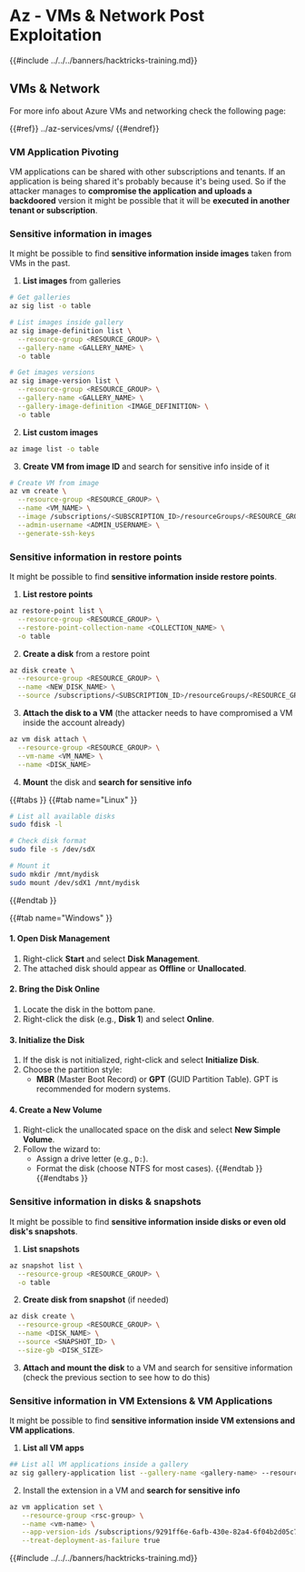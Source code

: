 # Az - VMs & Network Post Exploitation

{{#include ../../../banners/hacktricks-training.md}}

## VMs & Network

For more info about Azure VMs and networking check the following page:

{{#ref}}
../az-services/vms/
{{#endref}}

### VM Application Pivoting

VM applications can be shared with other subscriptions and tenants. If an application is being shared it's probably because it's being used. So if the attacker manages to **compromise the application and uploads a backdoored** version it might be possible that it will be **executed in another tenant or subscription**.

### Sensitive information in images

It might be possible to find **sensitive information inside images** taken from VMs in the past.

1. **List images** from galleries

```bash
# Get galleries
az sig list -o table

# List images inside gallery
az sig image-definition list \
  --resource-group <RESOURCE_GROUP> \
  --gallery-name <GALLERY_NAME> \
  -o table

# Get images versions
az sig image-version list \
  --resource-group <RESOURCE_GROUP> \
  --gallery-name <GALLERY_NAME> \
  --gallery-image-definition <IMAGE_DEFINITION> \
  -o table
```

2. **List custom images**

```bash
az image list -o table
```

3. **Create VM from image ID** and search for sensitive info inside of it

```bash
# Create VM from image
az vm create \
  --resource-group <RESOURCE_GROUP> \
  --name <VM_NAME> \
  --image /subscriptions/<SUBSCRIPTION_ID>/resourceGroups/<RESOURCE_GROUP>/providers/Microsoft.Compute/galleries/<GALLERY_NAME>/images/<IMAGE_DEFINITION>/versions/<IMAGE_VERSION> \
  --admin-username <ADMIN_USERNAME> \
  --generate-ssh-keys
```

### Sensitive information in restore points

It might be possible to find **sensitive information inside restore points**.

1. **List restore points**

```bash
az restore-point list \
  --resource-group <RESOURCE_GROUP> \
  --restore-point-collection-name <COLLECTION_NAME> \
  -o table
```

2. **Create a disk** from a restore point

```bash
az disk create \
  --resource-group <RESOURCE_GROUP> \
  --name <NEW_DISK_NAME> \
  --source /subscriptions/<SUBSCRIPTION_ID>/resourceGroups/<RESOURCE_GROUP>/providers/Microsoft.Compute/restorePointCollections/<COLLECTION_NAME>/restorePoints/<RESTORE_POINT_NAME>
```

3. **Attach the disk to a VM** (the attacker needs to have compromised a VM inside the account already)

```bash
az vm disk attach \
  --resource-group <RESOURCE_GROUP> \
  --vm-name <VM_NAME> \
  --name <DISK_NAME>
```

4. **Mount** the disk and **search for sensitive info**

{{#tabs }}
{{#tab name="Linux" }}

```bash
# List all available disks
sudo fdisk -l

# Check disk format
sudo file -s /dev/sdX

# Mount it
sudo mkdir /mnt/mydisk
sudo mount /dev/sdX1 /mnt/mydisk
```

{{#endtab }}

{{#tab name="Windows" }}

#### **1. Open Disk Management**

1. Right-click **Start** and select **Disk Management**.
2. The attached disk should appear as **Offline** or **Unallocated**.

#### **2. Bring the Disk Online**

1. Locate the disk in the bottom pane.
2. Right-click the disk (e.g., **Disk 1**) and select **Online**.

#### **3. Initialize the Disk**

1. If the disk is not initialized, right-click and select **Initialize Disk**.
2. Choose the partition style:
   - **MBR** (Master Boot Record) or **GPT** (GUID Partition Table). GPT is recommended for modern systems.

#### **4. Create a New Volume**

1. Right-click the unallocated space on the disk and select **New Simple Volume**.
2. Follow the wizard to:
   - Assign a drive letter (e.g., `D:`).
   - Format the disk (choose NTFS for most cases).
     {{#endtab }}
     {{#endtabs }}

### Sensitive information in disks & snapshots

It might be possible to find **sensitive information inside disks or even old disk's snapshots**.

1. **List snapshots**

```bash
az snapshot list \
  --resource-group <RESOURCE_GROUP> \
  -o table
```

2. **Create disk from snapshot** (if needed)

```bash
az disk create \
  --resource-group <RESOURCE_GROUP> \
  --name <DISK_NAME> \
  --source <SNAPSHOT_ID> \
  --size-gb <DISK_SIZE>
```

3. **Attach and mount the disk** to a VM and search for sensitive information (check the previous section to see how to do this)

### Sensitive information in VM Extensions & VM Applications

It might be possible to find **sensitive information inside VM extensions and VM applications**.

1. **List all VM apps**

```bash
## List all VM applications inside a gallery
az sig gallery-application list --gallery-name <gallery-name> --resource-group <res-group> --output table
```

2. Install the extension in a VM and **search for sensitive info**

```bash
az vm application set \
   --resource-group <rsc-group> \
   --name <vm-name> \
   --app-version-ids /subscriptions/9291ff6e-6afb-430e-82a4-6f04b2d05c7f/resourceGroups/Resource_Group_1/providers/Microsoft.Compute/galleries/myGallery/applications/myReverseShellApp/versions/1.0.2 \
   --treat-deployment-as-failure true
```

{{#include ../../../banners/hacktricks-training.md}}
